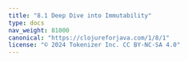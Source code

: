 ```yaml
---
title: "8.1 Deep Dive into Immutability"
type: docs
nav_weight: 81000
canonical: "https://clojureforjava.com/1/8/1"
license: "© 2024 Tokenizer Inc. CC BY-NC-SA 4.0"
---
```

